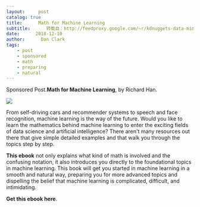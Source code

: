 ```yaml
---
layout:     post
catalog: true
title:      Math for Machine Learning
subtitle:      转载自：http://feedproxy.google.com/~r/kdnuggets-data-mining-analytics/~3/1viDbPQ80IE/rhan-math-machine-learning-ebook.html
date:      2018-12-10
author:      Dan Clark
tags:
    - post
    - sponsored
    - math
    - preparing
    - natural
---
```


Sponsored Post.**Math for Machine Learning**, by Richard Han.

![](http://feedproxy.google.com/images/rhan-math-machine-learning-250.jpg)


From self-driving cars and recommender systems to speech and face recognition, machine learning is the way of the future. Would you like to learn the mathematics behind machine learning to enter the exciting fields of data science and artificial intelligence? There aren't many resources out there that give simple detailed examples and that walk you through the topics step by step.

**This ebook** not only explains what kind of math is involved and the confusing notation, it also introduces you directly to the foundational topics in machine learning. This book will get you started in machine learning in a smooth and natural way, preparing you for more advanced topics and dispelling the belief that machine learning is complicated, difficult, and intimidating.

**Get this ebook here**.
